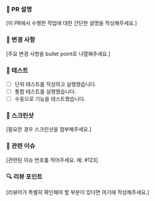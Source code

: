 ### 📝 PR 설명

[이 PR에서 수행한 작업에 대한 간단한 설명을 작성해주세요.]

### 🔄 변경 사항

[주요 변경 사항을 bullet point로 나열해주세요.]

### 🧪 테스트

- [ ] 단위 테스트를 작성하고 실행했습니다.
- [ ] 통합 테스트를 실행했습니다.
- [ ] 수동으로 기능을 테스트했습니다.

### 📸 스크린샷

[필요한 경우 스크린샷을 첨부해주세요.]

### 🔗 관련 이슈

[관련된 이슈 번호를 적어주세요. 예: #123]

### 🔍 리뷰 포인트

[리뷰어가 특별히 확인해야 할 부분이 있다면 여기에 작성해주세요.]
